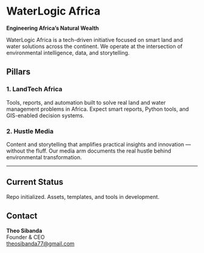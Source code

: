 # WaterLogic Africa

**Engineering Africa’s Natural Wealth**

WaterLogic Africa is a tech-driven initiative focused on smart land and water solutions across the continent. We operate at the intersection of environmental intelligence, data, and storytelling.

## Pillars

### 1. LandTech Africa
Tools, reports, and automation built to solve real land and water management problems in Africa. Expect smart reports, Python tools, and GIS-enabled decision systems.

### 2. Hustle Media
Content and storytelling that amplifies practical insights and innovation — without the fluff. Our media arm documents the real hustle behind environmental transformation.

---

## Current Status
Repo initialized. Assets, templates, and tools in development.

## Contact
**Theo Sibanda**  
Founder & CEO  
[theosibanda77@gmail.com](mailto:theosibanda77@gmail.com)
